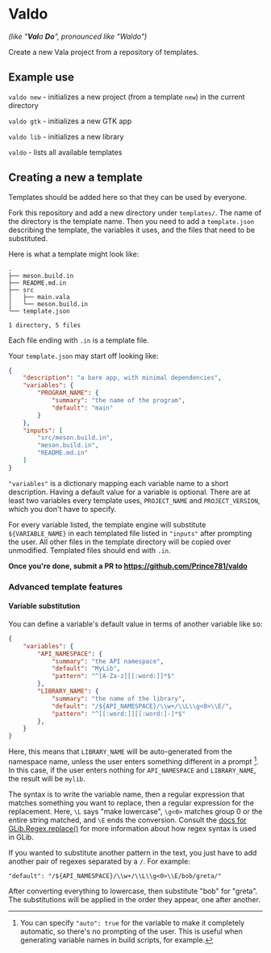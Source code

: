# Valdo

_(like "**Val**a **Do**", pronounced like "Waldo")_

Create a new Vala project from a repository of templates.

## Example use

`valdo new` - initializes a new project (from a template `new`) in the current directory

`valdo gtk` - initializes a new GTK app

`valdo lib` - initializes a new library

`valdo` - lists all available templates

## Creating a new a template

Templates should be added here so that they can be used by everyone.

Fork this repository and add a new directory under `templates/`. The name of
the directory is the template name. Then you need to add a `template.json`
describing the template, the variables it uses, and the files that need to be
substituted.

Here is what a template might look like:

```
.
├── meson.build.in
├── README.md.in
├── src
│   ├── main.vala
│   └── meson.build.in
└── template.json

1 directory, 5 files
```

Each file ending with `.in` is a template file.

Your `template.json` may start off looking like:
```json
{
    "description": "a bare app, with minimal dependencies",
    "variables": {
        "PROGRAM_NAME": {
            "summary": "the name of the program",
            "default": "main"
        }
    },
    "inputs": [
        "src/meson.build.in",
        "meson.build.in",
        "README.md.in"
    ]
}
```

`"variables"` is a dictionary mapping each variable name to a short
description. Having a default value for a variable is optional. There are at
least two variables every template uses, `PROJECT_NAME` and `PROJECT_VERSION`,
which you don't have to specify.

For every variable listed, the template engine will substitute
`${VARIABLE_NAME}` in each templated file listed in `"inputs"` after prompting
the user. All other files in the template directory will be copied over
unmodified. Templated files should end with `.in`.

**Once you're done, submit a PR to https://github.com/Prince781/valdo**

### Advanced template features

#### Variable substitution

You can define a variable's default value in terms of another variable like so:

```json
{
    "variables": {
        "API_NAMESPACE": {
            "summary": "the API namespace",
            "default": "MyLib",
            "pattern": "^[A-Za-z][[:word:]]*$"
        },
        "LIBRARY_NAME": {
            "summary": "the name of the library",
            "default": "/${API_NAMESPACE}/\\w+/\\L\\g<0>\\E/",
            "pattern": "^[[:word:]][[:word:]-]*$"
        },
    }
}
```

Here, this means that `LIBRARY_NAME` will be auto-generated from the namespace
name, unless the user enters something different in a prompt [^1]. In this case, if
the user enters nothing for `API_NAMESPACE` and `LIBRARY_NAME`, the result will
be `mylib`.

The syntax is to write the variable name, then a regular expression that
matches something you want to replace, then a regular expression for the
replacement. Here, `\L` says "make lowercase", `\g<0>` matches group 0 or the
entire string matched, and `\E` ends the conversion. Consult the [docs for
GLib.Regex.replace()](https://valadoc.org/glib-2.0/GLib.Regex.replace.html) for
more information about how regex syntax is used in GLib.

If you wanted to substitute another pattern in the text, you just have to add
another pair of regexes separated by a `/`. For example:

```
"default": "/${API_NAMESPACE}/\\w+/\\L\\g<0>\\E/bob/greta/"
```

After converting everything to lowercase, then substitute "bob" for "greta".
The substitutions will be applied in the order they appear, one after another.

[^1]: You can specify `"auto": true` for the variable to make it completely
  automatic, so there's no prompting of the user. This is useful when
  generating variable names in build scripts, for example.
